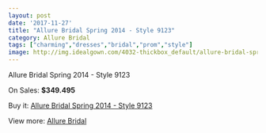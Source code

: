 ```yaml
---
layout: post
date: '2017-11-27'
title: "Allure Bridal Spring 2014 - Style 9123"
category: Allure Bridal
tags: ["charming","dresses","bridal","prom","style"]
image: http://img.idealgown.com/4032-thickbox_default/allure-bridal-spring-2014-style-9123.jpg
---
```

Allure Bridal Spring 2014 - Style 9123

On Sales: **$349.495**
<a href="https://www.idealgown.com/en/allure-bridal/1860-allure-bridal-spring-2014-style-9123.html"><amp-img layout="responsive" width="600" height="600" src="//img.idealgown.com/4032-thickbox_default/allure-bridal-spring-2014-style-9123.jpg" alt="Allure Bridal Spring 2014 - Style 9123 0" /></a>
<a href="https://www.idealgown.com/en/allure-bridal/1860-allure-bridal-spring-2014-style-9123.html"><amp-img layout="responsive" width="600" height="600" src="//img.idealgown.com/4034-thickbox_default/allure-bridal-spring-2014-style-9123.jpg" alt="Allure Bridal Spring 2014 - Style 9123 1" /></a>
<a href="https://www.idealgown.com/en/allure-bridal/1860-allure-bridal-spring-2014-style-9123.html"><amp-img layout="responsive" width="600" height="600" src="//img.idealgown.com/4033-thickbox_default/allure-bridal-spring-2014-style-9123.jpg" alt="Allure Bridal Spring 2014 - Style 9123 2" /></a>

Buy it: [Allure Bridal Spring 2014 - Style 9123](https://www.idealgown.com/en/allure-bridal/1860-allure-bridal-spring-2014-style-9123.html "Allure Bridal Spring 2014 - Style 9123")

View more: [Allure Bridal](https://www.idealgown.com/en/29-allure-bridal "Allure Bridal")